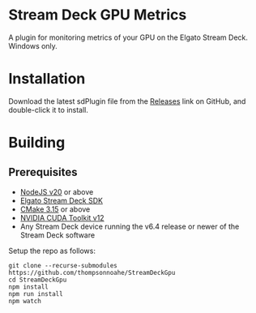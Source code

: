 # Stream Deck GPU Metrics

A plugin for monitoring metrics of your GPU on the Elgato Stream Deck. Windows only.

# Installation

Download the latest sdPlugin file from the [Releases](https://github.com/thompsonnoahe/StreamDeckGpu/releases) link on GitHub, and double-click it to install.

# Building

## Prerequisites

- [NodeJS v20](https://nodejs.org/) or above
- [Elgato Stream Deck SDK](https://github.com/elgatosf/streamdeck)
- [CMake 3.15](https://cmake.org) or above
- [NVIDIA CUDA Toolkit v12](https://developer.nvidia.com/cuda-toolkit)
- Any Stream Deck device running the v6.4 release or newer of the Stream Deck software

Setup the repo as follows:

```commandline
git clone --recurse-submodules https://github.com/thompsonnoahe/StreamDeckGpu
cd StreamDeckGpu
npm install
npm run install
npm watch
```
